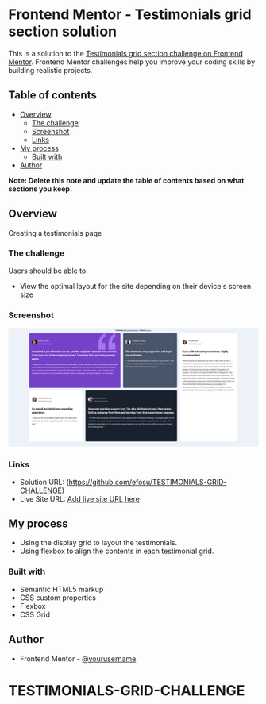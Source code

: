 # Frontend Mentor - Testimonials grid section solution

This is a solution to the [Testimonials grid section challenge on Frontend Mentor](https://www.frontendmentor.io/challenges/testimonials-grid-section-Nnw6J7Un7). Frontend Mentor challenges help you improve your coding skills by building realistic projects. 

## Table of contents

- [Overview](#overview)
  - [The challenge](#the-challenge)
  - [Screenshot](#screenshot)
  - [Links](#links)
- [My process](#my-process)
  - [Built with](#built-with)
- [Author](#author)


**Note: Delete this note and update the table of contents based on what sections you keep.**

## Overview

Creating a testimonials page  

### The challenge

Users should be able to:

- View the optimal layout for the site depending on their device's screen size

### Screenshot

![](./images/Screenshot%202022-10-28%20at%2008-50-05%20Frontend%20Mentor%20Challenge%20Name%20Here.png)


### Links

- Solution URL: (https://github.com/efosu/TESTIMONIALS-GRID-CHALLENGE)
- Live Site URL: [Add live site URL here](https://your-live-site-url.com)

## My process

- Using the display grid to layout the testimonials.
- Using flexbox to align the contents in each testimonial grid.

### Built with

- Semantic HTML5 markup
- CSS custom properties
- Flexbox
- CSS Grid



## Author

- Frontend Mentor - [@yourusername](https://www.frontendmentor.io/profile/efosu)

# TESTIMONIALS-GRID-CHALLENGE
